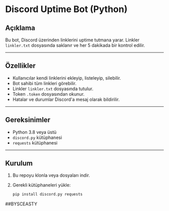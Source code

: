 # Discord Uptime Bot (Python)

## Açıklama
Bu bot, Discord üzerinden linklerini uptime tutmana yarar. Linkler `linkler.txt` dosyasında saklanır ve her 5 dakikada bir kontrol edilir.

---

## Özellikler
- Kullanıcılar kendi linklerini ekleyip, listeleyip, silebilir.
- Bot sahibi tüm linkleri görebilir.
- Linkler `linkler.txt` dosyasında tutulur.
- Token `.token` dosyasından okunur.
- Hatalar ve durumlar Discord'a mesaj olarak bildirilir.

---

## Gereksinimler
- Python 3.8 veya üstü
- `discord.py` kütüphanesi
- `requests` kütüphanesi

---

## Kurulum

1. Bu repoyu klonla veya dosyaları indir.

2. Gerekli kütüphaneleri yükle:
   ```bash
   pip install discord.py requests

##BYSCEASTY
